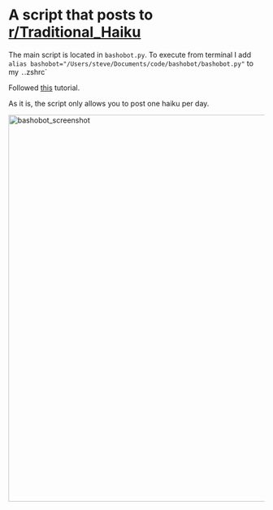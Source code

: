 # A script that posts to [r/Traditional_Haiku](https://www.reddit.com/r/Traditional_Haiku/)

The main script is located in `bashobot.py`. To execute from terminal I add `alias bashobot="/Users/steve/Documents/code/bashobot/bashobot.py"` to my `.`.zshrc`

Followed [this](https://www.jcchouinard.com/reddit-api/) tutorial. 

As it is, the script only allows you to post one haiku per day. 

<img width="762" alt="bashobot_screenshot" src="https://user-images.githubusercontent.com/21654151/171513562-911a753b-c0bc-4356-857e-148011572ca0.png">
